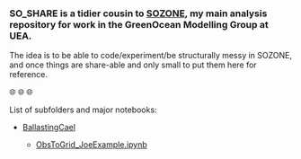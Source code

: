 
### SO_SHARE is a tidier cousin to [SOZONE](https://github.com/tjarnikova/SOZONE), my main analysis repository for work in the GreenOcean Modelling Group at UEA. 

The idea is to be able to code/experiment/be structurally messy in SOZONE, and once things are share-able and only small  to put them here for reference.

:globe_with_meridians: :globe_with_meridians: :globe_with_meridians:

List of subfolders and major notebooks:

- [BallastingCael](https://github.com/tjarnikova/SO_HOME/BallastingCael)

    * [ObsToGrid_JoeExample.ipynb](https://nbviewer.org/github/tjarnikova/SO_SHARE/tree/master//BallastingCael///ObsToGrid_JoeExample.ipynb)  
 